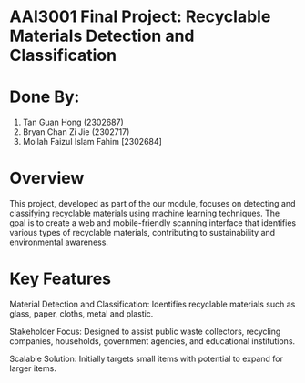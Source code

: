 # AAI3001 Final Project: Recyclable Materials Detection and Classification
# Done By: 
1. Tan Guan Hong (2302687)
2. Bryan Chan Zi Jie (2302717)
3. Mollah Faizul Islam Fahim [2302684]

# Overview
This project, developed as part of the our module, focuses on detecting and classifying recyclable materials using machine learning techniques. The goal is to create a web and mobile-friendly scanning interface that identifies various types of recyclable materials, contributing to sustainability and environmental awareness.

# Key Features

Material Detection and Classification: Identifies recyclable materials such as glass, paper, cloths, metal and plastic.

Stakeholder Focus: Designed to assist public waste collectors, recycling companies, households, government agencies, and educational institutions.

Scalable Solution: Initially targets small items with potential to expand for larger items.
